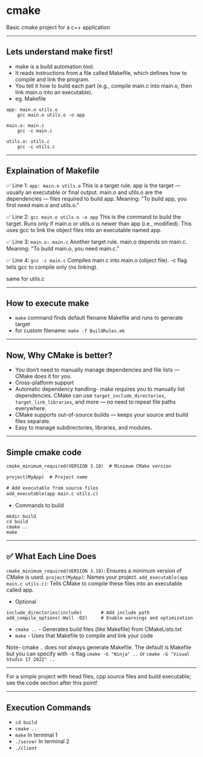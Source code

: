 # cmake
Basic cmake project for a c++ application

----------------
Lets understand make first!
----------------
* make is a build automation tool.
* It reads instructions from a file called Makefile, which defines how to compile and link the program.
* You tell it how to build each part (e.g., compile main.c into main.o, then link main.o into an executable).
* eg. Makefile

```make
app: main.o utils.o
	gcc main.o utils.o -o app

main.o: main.c
	gcc -c main.c

utils.o: utils.c
	gcc -c utils.c
```
----------------
Explaination of Makefile
----------------
✅ Line 1: ```app: main.o utils.o```
This is a target rule.
app is the target — usually an executable or final output.
main.o and utils.o are the dependencies — files required to build app.
Meaning: "To build app, you first need main.o and utils.o."

✅ Line 2: ```gcc main.o utils.o -o app```
This is the command to build the target.
Runs only if main.o or utils.o is newer than app (i.e., modified).
This uses gcc to link the object files into an executable named app.

✅ Line 3: ```main.o: main.c```
Another target rule.
main.o depends on main.c.
Meaning: "To build main.o, you need main.c."

✅ Line 4: ```gcc -c main.c```
Compiles main.c into main.o (object file).
-c flag tells gcc to compile only (no linking).

same for utils.c

----------------
How to execute make
----------------
* ```make``` command finds default flename Makefile and runs to generate target
* for custom filename: ```make -f BuildRules.mk```

----------------
Now, Why CMake is better? 
----------------
* You don’t need to manually manage dependencies and file lists — CMake does it for you.
* Cross-platform support
* Automatic dependency handling- make requires you to manually list dependencies. CMake can use ```target_include_directories```, ```target_link_libraries```, and more — no need to repeat file paths everywhere.
* CMake supports out-of-source builds — keeps your source and build files separate.
* Easy to manage subdirectories, libraries, and modules.

----------------
Simple cmake code
----------------
``` CMakeLists.txt
cmake_minimum_required(VERSION 3.10)  # Minimum CMake version

project(MyApp)  # Project name

# Add executable from source files
add_executable(app main.c utils.c)
```

* Commands to build
```
mkdir build
cd build
cmake ..
make
```
----------------
✅ What Each Line Does
----------------
```cmake_minimum_required(VERSION 3.10)```: Ensures a minimum version of CMake is used.
```project(MyApp)```: Names your project.
```add_executable(app main.c utils.c)```: Tells CMake to compile these files into an executable called app.
* Optional
```
include_directories(include)       # Add include path
add_compile_options(-Wall -O2)     # Enable warnings and optimization
```

* ```cmake ..``` -
    Generates build files (like Makefile) from CMakeLists.txt
*  ```make``` -
    Uses that Makefile to compile and link your code

Note- cmake .. does not always generate Makefile. The default is Makefile but you can specify with ```-G``` flag
```cmake -G "Ninja" ..``` or
```cmake -G "Visual Studio 17 2022" ..```

----------------
For a simple project with head files, cpp source files and build executable; see the code section after this point!

----------------
Execution Commands
----------------
* ```cd build```
* ```cmake ..```
* ```make```
In terminal 1
* ```./server```
In terminal 2
* ```./client```